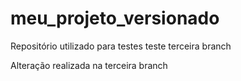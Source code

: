 # meu_projeto_versionado
Repositório utilizado para testes
teste terceira branch

Alteração realizada na terceira branch
